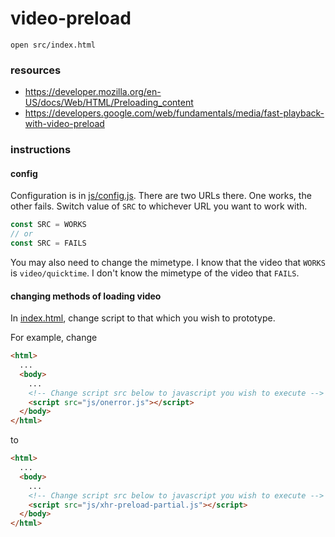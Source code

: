# video-preload

```
open src/index.html
```

### resources
- https://developer.mozilla.org/en-US/docs/Web/HTML/Preloading_content
- https://developers.google.com/web/fundamentals/media/fast-playback-with-video-preload

### instructions

#### config

Configuration is in [js/config.js](./src/js/config.js).  There are two
URLs there.  One works, the other fails.  Switch value of `SRC` to
whichever URL you want to work with.

```javascript
const SRC = WORKS
// or
const SRC = FAILS
```

You may also need to change the mimetype.  I know that the video that
`WORKS` is `video/quicktime`.  I don't know the mimetype of the video
that `FAILS`.

#### changing methods of loading video

In [index.html](./src/index.html), change script to that which you wish
to prototype.

For example, change

```html
<html>
  ...
  <body>
    ...
    <!-- Change script src below to javascript you wish to execute -->
    <script src="js/onerror.js"></script>
  </body>
</html>
```

to

```html
<html>
  ...
  <body>
    ...
    <!-- Change script src below to javascript you wish to execute -->
    <script src="js/xhr-preload-partial.js"></script>
  </body>
</html>
```
